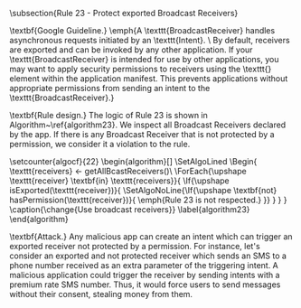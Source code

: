 

\subsection{Rule 23 - Protect exported Broadcast Receivers} 

\textbf{Google Guideline.} \emph{A \texttt{BroadcastReceiver} handles asynchronous requests initiated by an \texttt{Intent}.
\\
By default, receivers are exported and can be invoked by any other application. If your \texttt{BroadcastReceiver} is intended for use by other applications, you may want to apply security permissions to receivers using the \texttt{<receiver>} element within the application manifest. This prevents applications without appropriate permissions from sending an intent to the \texttt{BroadcastReceiver}.}

\textbf{Rule design.} The logic of Rule 23 is shown in Algorithm~\ref{algorithm23}. We inspect all Broadcast Receivers declared by the app. If there is any Broadcast Receiver that is not protected by a permission, we consider it a violation to the rule. 

\setcounter{algocf}{22}
\begin{algorithm}[]
\SetAlgoLined
\Begin{
    \texttt{receivers} $\leftarrow$ getAllBcastReceivers()\\
	\ForEach{\upshape \texttt{receiver} \textbf{in} \texttt{receivers}}{
	    \If{\upshape isExported(\texttt{receiver})}{
     	   \SetAlgoNoLine{\If{\upshape \textbf{not} hasPermission(\texttt{receiver})}{
     	       \emph{Rule 23 is not respected.}
     	   }}
     	}
	}
}
\caption{\change{Use broadcast receivers}}
\label{algorithm23}
\end{algorithm}

\textbf{Attack.} Any malicious app can create an intent which can trigger an exported receiver not protected by a permission. For instance, let's consider an exported and not protected receiver which sends an SMS to a phone number received as an extra parameter of the triggering intent. A malicious application could trigger the receiver by sending intents with a premium rate SMS number. Thus, it would force users to send messages without their consent, stealing money from them. 

